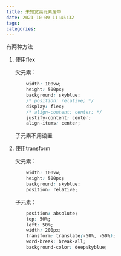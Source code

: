 ```yaml
---
title: 未知宽高元素居中
date: 2021-10-09 11:46:32
tags:
categories:
---
```


<!--more-->

有两种方法

1. 使用flex

   父元素：

   ```css
       width: 100vw;
       height: 500px;
       background: skyblue;
       /* position: relative; */
       display: flex;
       /* align-content: center; */
       justify-content: center;
       align-items: center;
   ```

   子元素不用设置

2. 使用transform

   父元素：

   ```css
       width: 100vw;
       height: 500px;
       background: skyblue;
       position: relative;
   ```

   子元素：

   ```css
       position: absolute;
       top: 50%;
       left: 50%;
       width: 200px;
       transform: translate(-50%, -50%);
       word-break: break-all;
       background-color: deepskyblue;
   ```

   

